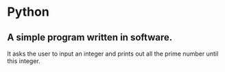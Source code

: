 # Python

## A simple program written in software.

It asks the user to input an integer and prints out all the prime number until this integer.

